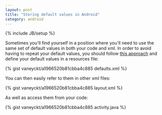 ```yaml
---
layout: post
title: "Storing default values in Android"
category: android
---
```

{% include JB/setup %}

Sometimes you'll find yourself in a position where you'll need to use the same set of default values in both your code and xml. In order to avoid having to repeat your default values, you should follow [this approach](http://stackoverflow.com/questions/2767354/default-value-of-android-preference) and define your default values in a resources file:

{% gist vaneyckt/a1966520b81cbba4c885 defaults.xml %}

You can then easily refer to them in other xml files:

{% gist vaneyckt/a1966520b81cbba4c885 layout.xml %}

As well as access them from your code:

{% gist vaneyckt/a1966520b81cbba4c885 activity.java %}
